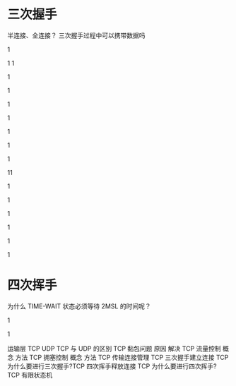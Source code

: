 # 三次握手
半连接、全连接？
三次握手过程中可以携带数据吗


1

1
1

1

1

1

1

1

1

1

11

1

1

1

1

1

1

# 四次挥手   

为什么 TIME-WAIT 状态必须等待 2MSL 的时间呢？

1

1

运输层
TCP
UDP
TCP 与 UDP 的区别
TCP 黏包问题
原因
解决
TCP 流量控制
概念
方法
TCP 拥塞控制
概念
方法
TCP 传输连接管理
TCP 三次握手建立连接
TCP 为什么要进行三次握手?TCP 四次挥手释放连接
TCP 为什么要进行四次挥手?
TCP 有限状态机